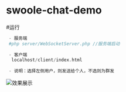 # swoole-chat-demo

#运行

```php
 - 服务端
 #php server/WebSocketServer.php //服务端启动
 
 - 客户端
  localhost/client/index.html
 
 - 说明：选择左侧用户，则发送给个人，不选则为群发
```
![效果展示](https://github.com/jun688/swoole-demo/tree/master/client/images/room.png)
